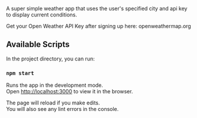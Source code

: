 A super simple weather app that uses the user's specified city and api key to display current conditions.

Get your Open Weather API Key after signing up here: openweathermap.org

## Available Scripts

In the project directory, you can run:

### `npm start`

Runs the app in the development mode.\
Open [http://localhost:3000](http://localhost:3000) to view it in the browser.

The page will reload if you make edits.\
You will also see any lint errors in the console.


